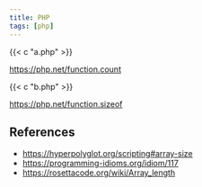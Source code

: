 ```yaml
---
title: PHP
tags: [php]
---
```


{{< c "a.php" >}}

<https://php.net/function.count>

{{< c "b.php" >}}

<https://php.net/function.sizeof>

## References

- <https://hyperpolyglot.org/scripting#array-size>
- <https://programming-idioms.org/idiom/117>
- <https://rosettacode.org/wiki/Array_length>
